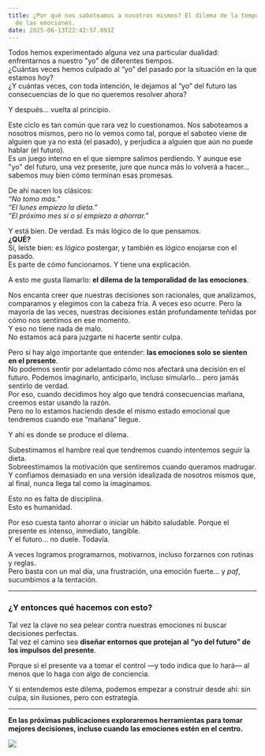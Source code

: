 ```yaml
---
title: ¿Por qué nos saboteamos a nosotros mismos? El dilema de la temporalidad
  de las emociones.
date: 2025-06-13T22:42:57.091Z
---
```

Todos hemos experimentado alguna vez una particular dualidad: enfrentarnos a nuestro "yo" de diferentes tiempos.\
¿Cuántas veces hemos culpado al “yo” del pasado por la situación en la que estamos hoy?\
¿Y cuántas veces, con toda intención, le dejamos al “yo” del futuro las consecuencias de lo que no queremos resolver ahora?

Y después… vuelta al principio.

Este ciclo es tan común que rara vez lo cuestionamos. Nos saboteamos a nosotros mismos, pero no lo vemos como tal, porque el saboteo viene de alguien que ya no está (el pasado), y perjudica a alguien que aún no puede hablar (el futuro).\
Es un juego interno en el que siempre salimos perdiendo. Y aunque ese "yo" del futuro, una vez presente, jure que nunca más lo volverá a hacer... sabemos muy bien cómo terminan esas promesas.

De ahí nacen los clásicos:\
*“No tomo más.”*\
*“El lunes empiezo la dieta.”*\
*“El próximo mes sí o sí empiezo a ahorrar.”*

Y está bien. De verdad. Es más lógico de lo que pensamos.\
**¿QUÉ?**\
Sí, leíste bien: es *lógico* postergar, y también es *lógico* enojarse con el pasado.\
Es parte de cómo funcionamos. Y tiene una explicación.

A esto me gusta llamarlo: **el dilema de la temporalidad de las emociones**.

Nos encanta creer que nuestras decisiones son racionales, que analizamos, comparamos y elegimos con la cabeza fría. A veces eso ocurre. Pero la mayoría de las veces, nuestras decisiones están profundamente teñidas por cómo nos sentimos en ese momento.\
Y eso no tiene nada de malo.\
No estamos acá para juzgarte ni hacerte sentir culpa.

Pero sí hay algo importante que entender: **las emociones solo se sienten en el presente**.\
No podemos sentir por adelantado cómo nos afectará una decisión en el futuro. Podemos imaginarlo, anticiparlo, incluso simularlo… pero jamás sentirlo de verdad.\
Por eso, cuando decidimos hoy algo que tendrá consecuencias mañana, creemos estar usando la razón.\
Pero no lo estamos haciendo desde el mismo estado emocional que tendremos cuando ese “mañana” llegue.

Y ahí es donde se produce el dilema.

Subestimamos el hambre real que tendremos cuando intentemos seguir la dieta.\
Sobreestimamos la motivación que sentiremos cuando queramos madrugar.\
Y confiamos demasiado en una versión idealizada de nosotros mismos que, al final, nunca llega tal como la imaginamos.

Esto no es falta de disciplina.\
Esto es humanidad.

Por eso cuesta tanto ahorrar o iniciar un hábito saludable. Porque el presente es intenso, inmediato, tangible.\
Y el futuro… no duele. Todavía.

A veces logramos programarnos, motivarnos, incluso forzarnos con rutinas y reglas.\
Pero basta con un mal día, una frustración, una emoción fuerte... y *paf*, sucumbimos a la tentación.

- - -

### ¿Y entonces qué hacemos con esto?

Tal vez la clave no sea pelear contra nuestras emociones ni buscar decisiones perfectas.\
Tal vez el camino sea **diseñar entornos que protejan al “yo del futuro” de los impulsos del presente**.

Porque si el presente va a tomar el control —y todo indica que lo hará— al menos que lo haga con algo de conciencia.

Y si entendemos este dilema, podemos empezar a construir desde ahí: sin culpa, sin ilusiones, pero con estrategia.

- - -

**En las próximas publicaciones exploraremos herramientas para tomar mejores decisiones, incluso cuando las emociones estén en el centro.**

![](/uploads/chatgpt-image-13-jun-2025-19_36_59.png)